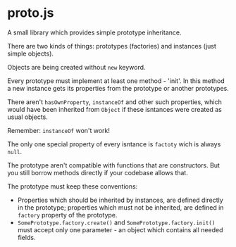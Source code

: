 # proto.js
A small library which provides simple prototype inheritance. 

There are two kinds of things: prototypes (factories) and instances (just simple objects). 

Objects are being created without `new` keyword. 

Every prototype must implement at least one method - 'init'. In this method a new instance gets its properties from the prototype or another prototypes. 

There aren't `hasOwnProperty`, `instanceOf` and other such properties, which would have been inherited from `Object` if these isntances were created as usual objects. 

Remember: `instanceOf` won't work!

The only one special property of every isntance is `factoty` wich is always `null`. 

The prototype aren't compatible with functions that are constructors. But you still borrow methods directly if your codebase allows that. 

The prototype must keep these conventions: 

* Properties which should be inherited by instances, are defined directly in the prototype; properties which must not be inherited, are defined in `factory` property of the prototype.
* `SomePrototype.factory.create()` and `SomePrototype.factory.init()` must accept only one parameter - an object which contains all needed fields.
